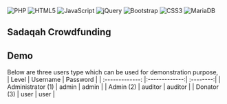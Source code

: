 ![PHP](https://img.shields.io/badge/php-%23777BB4.svg?style=for-the-badge&logo=php&logoColor=white)
![HTML5](https://img.shields.io/badge/html5-%23E34F26.svg?style=for-the-badge&logo=html5&logoColor=white)
![JavaScript](https://img.shields.io/badge/javascript-%23323330.svg?style=for-the-badge&logo=javascript&logoColor=%23F7DF1E)
![jQuery](https://img.shields.io/badge/jquery-%230769AD.svg?style=for-the-badge&logo=jquery&logoColor=white)
![Bootstrap](https://img.shields.io/badge/bootstrap-%23563D7C.svg?style=for-the-badge&logo=bootstrap&logoColor=white)
![CSS3](https://img.shields.io/badge/css3-%231572B6.svg?style=for-the-badge&logo=css3&logoColor=white)
![MariaDB](https://img.shields.io/badge/MariaDB-003545?style=for-the-badge&logo=mariadb&logoColor=white)
## Sadaqah Crowdfunding

## Demo
Below are three users type which can be used for demonstration purpose,<br>
| Level          | Username      | Password |
| :-------------: |:-------------:| :--------:|
| Administrator (1) | admin         | admin    |
| Admin (2)        | auditor          | auditor     |
| Donator (3)      | user        | user   |
